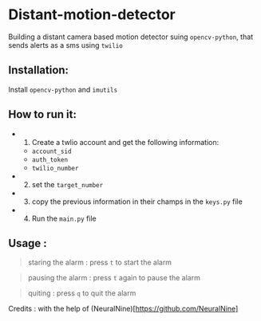 # Distant-motion-detector
Building a distant camera based motion detector suing ``opencv-python``, that sends alerts as a sms using ``twilio``

## Installation:
Install ``opencv-python`` and ``imutils``

## How to run it:
- 1. Create a twlio account and get the following information:
  - ``account_sid``
  - ``auth_token``
  - ``twilio_number``

- 2. set the ``target_number``
- 3. copy the previous information in their champs in the ``keys.py`` file 
- 4. Run the ``main.py`` file

## Usage : 

> staring the alarm : press ``t`` to start the alarm


> pausing the alarm : press ``t`` again to pause the alarm


> quiting : press ``q`` to quit the alarm

Credits : with the help of (NeuralNine)[https://github.com/NeuralNine]
